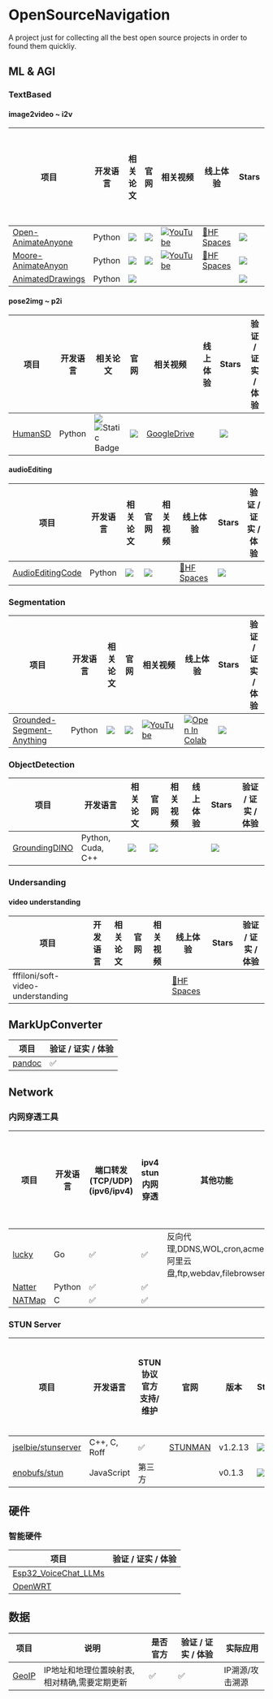 # OpenSourceNavigation
A project just for collecting all the best open source projects in order to found them quickliy.

## ML & AGI
### TextBased
#### image2video ~ i2v
|项目|开发语言|相关论文|官网|相关视频|线上体验|Stars|验证 / 证实 / 体验|
|---|---|---|---|---|---|---|---|
|[Open-AnimateAnyone](https://github.com/guoqincode/Open-AnimateAnyone)|Python|<a href='https://arxiv.org/pdf/2311.17117.pdf'><img src='https://img.shields.io/badge/Paper-Arxiv-red'></a>|<a href='https://humanaigc.github.io/animate-anyone/'><img src='https://img.shields.io/badge/Project-Page-Green'></a>|[![YouTube](https://badges.aleen42.com/src/youtube.svg)](https://www.youtube.com/watch?v=8PCn5hLKNu4)|[🤗HF Spaces](https://huggingface.co/spaces/xunsong/Moore-AnimateAnyone)|![](https://img.shields.io/github/stars/guoqincode/Open-AnimateAnyone.svg)|✅|
|[Moore-AnimateAnyon](https://github.com/MooreThreads/Moore-AnimateAnyone)|Python|<a href='https://arxiv.org/pdf/2311.17117.pdf'><img src='https://img.shields.io/badge/Paper-Arxiv-red'></a>|<a href='https://humanaigc.github.io/animate-anyone/'><img src='https://img.shields.io/badge/Project-Page-Green'></a>|[![YouTube](https://badges.aleen42.com/src/youtube.svg)](https://www.youtube.com/watch?v=8PCn5hLKNu4)|[🤗HF Spaces](https://huggingface.co/spaces/xunsong/Moore-AnimateAnyone)|![](https://img.shields.io/github/stars/MooreThreads/Moore-AnimateAnyone.svg)|✅|
|[AnimatedDrawings](https://github.com/facebookresearch/AnimatedDrawings)|Python|<a href='https://arxiv.org/pdf/2303.12741v2.pdf'><img src='https://img.shields.io/badge/Paper-Arxiv-red'></a>||||![](https://img.shields.io/github/stars/facebookresearch/AnimatedDrawings.svg)||

#### pose2img ~ p2i
|项目|开发语言|相关论文|官网|相关视频|线上体验|Stars|验证 / 证实 / 体验|
|---|---|---|---|---|---|---|---|
|[HumanSD](https://github.com/IDEA-Research/HumanSD)|Python|<a href='https://arxiv.org/pdf/2304.04269v1.pdf'><img src='https://img.shields.io/badge/Paper-Arxiv-red'></a> ![Static Badge](https://img.shields.io/badge/build-ICCV2023-brightgreen?logoColor=gray&label=Paper&labelColor=yellow&color=white&link=https%3A%2F%2Fopenaccess.thecvf.com%2Fcontent%2FICCV2023%2Fpapers%2FJu_HumanSD_A_Native_Skeleton-Guided_Diffusion_Model_for_Human_Image_Generation_ICCV_2023_paper.pdf)|<a href='https://idea-research.github.io/HumanSD/'><img src='https://img.shields.io/badge/Project-Page-Green'></a>|[GoogleDrive](https://drive.google.com/file/d/1Djc2uJS5fmKnKeBnL34FnAAm3YSH20Bb/view)||![](https://img.shields.io/github/stars/IDEA-Research/HumanSD.svg)||

#### audioEditing

|项目|开发语言|相关论文|官网|相关视频|线上体验|Stars|验证 / 证实 / 体验|
|---|---|---|---|---|---|---|---|
|[AudioEditingCode](https://github.com/HilaManor/AudioEditingCode/)|Python|<a href='https://arxiv.org/pdf/2402.10009v3.pdf'><img src='https://img.shields.io/badge/Paper-Arxiv-red'></a> |<a href='https://hilamanor.github.io/AudioEditing/'><img src='https://img.shields.io/badge/Project-Page-Green'></a>||[🤗HF Spaces](https://huggingface.co/spaces/hilamanor/audioEditing)|![](https://img.shields.io/github/stars/HilaManor/AudioEditingCode.svg)||


### Segmentation
|项目|开发语言|相关论文|官网|相关视频|线上体验|Stars|验证 / 证实 / 体验|
|---|---|---|---|---|---|---|---|
|[Grounded-Segment-Anything](https://github.com/IDEA-Research/Grounded-Segment-Anything)|Python|<a href='https://arxiv.org/pdf/2401.14159v1.pdf'><img src='https://img.shields.io/badge/Paper-Arxiv-red'></a> |<a href='https://idea-research.github.io/Grounded-Segment-Anything/'><img src='https://img.shields.io/badge/Project-Page-Green'></a>|[![YouTube](https://badges.aleen42.com/src/youtube.svg)](https://youtu.be/oEQYStnF2l8)|[![Open In Colab](https://colab.research.google.com/assets/colab-badge.svg)](https://colab.research.google.com/github/camenduru/grounded-segment-anything-colab/blob/main/grounded-segment-anything-colab.ipynb)|![](https://img.shields.io/github/stars/IDEA-Research/Grounded-Segment-Anything.svg)||

### ObjectDetection
|项目|开发语言|相关论文|官网|相关视频|线上体验|Stars|验证 / 证实 / 体验|
|---|---|---|---|---|---|---|---|
|[GroundingDINO](https://github.com/IDEA-Research/GroundingDINO)|Python, Cuda, C++|<a href='https://arxiv.org/pdf/2303.05499v4.pdf'><img src='https://img.shields.io/badge/Paper-Arxiv-red'></a> |<a href='https://idea-research.github.io/GroundingDINO/'><img src='https://img.shields.io/badge/Project-Page-Green'></a>|||![](https://img.shields.io/github/stars/IDEA-Research/GroundingDINO.svg)||

### Undersanding
#### video understanding
|项目|开发语言|相关论文|官网|相关视频|线上体验|Stars|验证 / 证实 / 体验|
|---|---|---|---|---|---|---|---|
|fffiloni/soft-video-understanding|||||[🤗HF Spaces](https://huggingface.co/spaces/fffiloni/soft-video-understanding)|||



## MarkUpConverter
|项目|验证 / 证实 / 体验|
|---|---|
|[pandoc](https://github.com/jgm/pandoc)|✅|

## Network
### 内网穿透工具
|项目|开发语言|端口转发(TCP/UDP)(ipv6/ipv4)|ipv4 stun内网穿透|其他功能|支持Docker|最终开源版本|当前版本|Stars|验证 / 证实 / 体验|
|---|---|---|---|---|---|---|---|---|---|
|[lucky](https://github.com/gdy666/lucky)|Go|✅|✅|反向代理,DDNS,WOL,cron,acme,阿里云盘,ftp,webdav,filebrowser|✅|v1.4.10|v2.7.2|![](https://img.shields.io/github/stars/gdy666/lucky.svg)|✅|✅|
|[Natter](https://github.com/MikeWang000000/Natter)|Python|✅|✅||✅|||![](https://img.shields.io/github/stars/MikeWang000000/Natter.svg)||
|[NATMap](https://github.com/heiher/natmap)|C|✅|✅||❌|20240303|20240303|![](https://img.shields.io/github/stars/heiher/natmap.svg)||

### STUN Server
|项目|开发语言|STUN协议官方支持/维护|官网|版本|Stars|验证 / 证实 / 体验|
|---|---|---|---|---|---|---|
|[jselbie/stunserver](https://github.com/jselbie/stunserver)|C++, C, Roff|✅|[STUNMAN](https://www.stunprotocol.org/)|v1.2.13|![](https://img.shields.io/github/stars/jselbie/stunserver.svg)||
|[enobufs/stun](https://github.com/enobufs/stun)|JavaScript|第三方||v0.1.3|![](https://img.shields.io/github/stars/enobufs/stun.svg)||


## 硬件  
### 智能硬件
|项目|验证 / 证实 / 体验|
|---|---|
|[Esp32_VoiceChat_LLMs](https://github.com/MetaWu2077/Esp32_VoiceChat_LLMs)||
|[OpenWRT](https://openwrt.org/)||


## 数据
|项目|说明|是否官方|验证 / 证实 / 体验|实际应用|
|---|---|---|---|---|
|[GeoIP](https://dev.maxmind.com/geoip/updating-databases)|IP地址和地理位置映射表,相对精确,需要定期更新|✅|✅|IP溯源/攻击溯源|
